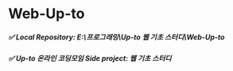 # Web-Up-to
##### ✅ Local Repository: E:\프로그래밍\Up-to 웹 기초 스터디\Web-Up-to
##### ✅ Up-to 온라인 코딩모임 Side project: 웹 기초 스터디
